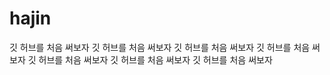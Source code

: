# hajin


깃 허브를 처음 써보자
깃 허브를 처음 써보자
깃 허브를 처음 써보자
깃 허브를 처음 써보자
깃 허브를 처음 써보자
깃 허브를 처음 써보자
깃 허브를 처음 써보자
